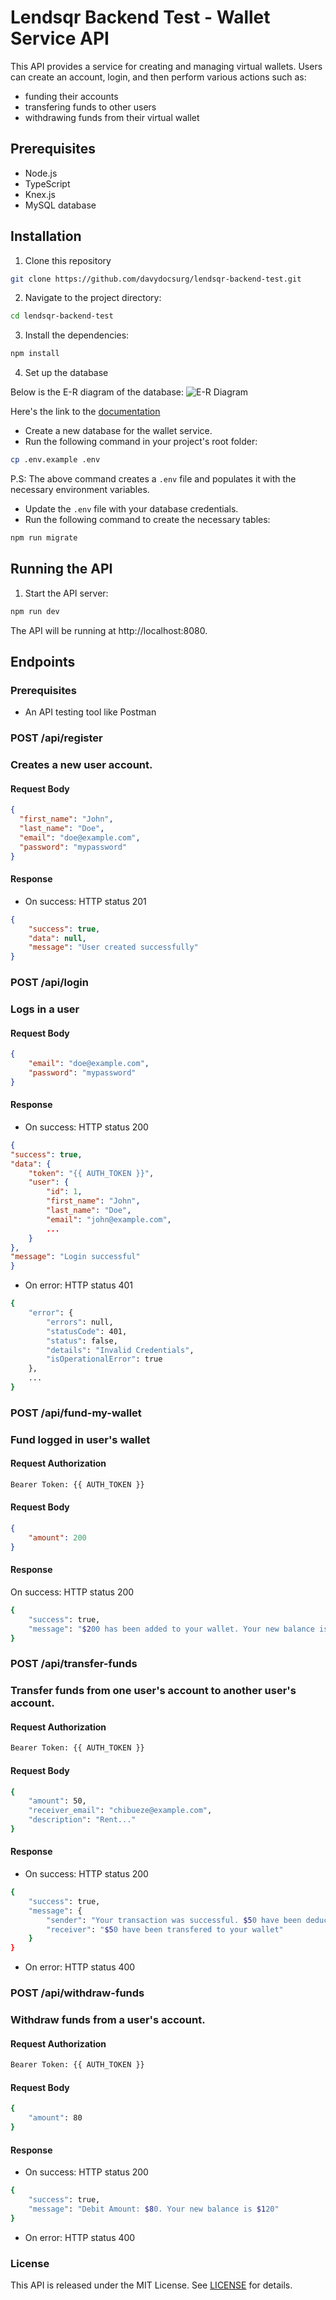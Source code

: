 # Lendsqr Backend Test - Wallet Service API

This API provides a service for creating and managing virtual wallets. Users can create an account, login, and then perform various actions such as:

-   funding their accounts
-   transfering funds to other users
-   withdrawing funds from their virtual wallet

## Prerequisites

-   Node.js
-   TypeScript
-   Knex.js
-   MySQL database

## Installation

1. Clone this repository

```bash
git clone https://github.com/davydocsurg/lendsqr-backend-test.git
```

2. Navigate to the project directory:

```bash
cd lendsqr-backend-test
```

3. Install the dependencies:

```bash
npm install
```

4. Set up the database

Below is the E-R diagram of the database:
![E-R Diagram](./public/images/e-r-diagram.png)

Here's the link to the [documentation](https://sqlspy.io/import_db_designer/c3B5LTM2MzY4NzctMjA5ODgwNjQ2M2IzMWExMC01OTA4MTA=)

-   Create a new database for the wallet service.
-   Run the following command in your project's root folder:

```bash
cp .env.example .env
```

P.S: The above command creates a `.env` file and populates it with the necessary environment variables.

-   Update the `.env` file with your database credentials.
-   Run the following command to create the necessary tables:

```bash
npm run migrate
```

## Running the API

1. Start the API server:

```bash
npm run dev
```

The API will be running at http://localhost:8080.

## Endpoints

### Prerequisites

-   An API testing tool like Postman

### POST /api/register

### Creates a new user account.

#### Request Body

```JSON
{
  "first_name": "John",
  "last_name": "Doe",
  "email": "doe@example.com",
  "password": "mypassword"
}
```

#### Response

-   On success: HTTP status 201

```JSON
{
    "success": true,
    "data": null,
    "message": "User created successfully"
}
```

### POST /api/login

### Logs in a user

#### Request Body

```JSON
{
    "email": "doe@example.com",
    "password": "mypassword"
}
```

#### Response

-   On success: HTTP status 200

```JSON
{
"success": true,
"data": {
    "token": "{{ AUTH_TOKEN }}",
    "user": {
        "id": 1,
        "first_name": "John",
        "last_name": "Doe",
        "email": "john@example.com",
        ...
    }
},
"message": "Login successful"
}
```

-   On error: HTTP status 401

```bash
{
    "error": {
        "errors": null,
        "statusCode": 401,
        "status": false,
        "details": "Invalid Credentials",
        "isOperationalError": true
    },
    ...
}
```

### POST /api/fund-my-wallet

### Fund logged in user's wallet

#### Request Authorization

```bash
Bearer Token: {{ AUTH_TOKEN }}
```

#### Request Body

```JSON
{
    "amount": 200
}
```

#### Response

On success: HTTP status 200

```bash
{
    "success": true,
    "message": "$200 has been added to your wallet. Your new balance is: $200"
}
```

### POST /api/transfer-funds

### Transfer funds from one user's account to another user's account.

#### Request Authorization

```bash
Bearer Token: {{ AUTH_TOKEN }}
```

#### Request Body

```bash
{
    "amount": 50,
    "receiver_email": "chibueze@example.com",
    "description": "Rent..."
}
```

#### Response

-   On success: HTTP status 200

```bash
{
    "success": true,
    "message": {
        "sender": "Your transaction was successful. $50 have been deducted from your wallet",
        "receiver": "$50 have been transfered to your wallet"
    }
}
```

-   On error: HTTP status 400

### POST /api/withdraw-funds

### Withdraw funds from a user's account.

#### Request Authorization

```bash
Bearer Token: {{ AUTH_TOKEN }}
```

#### Request Body

```bash
{
    "amount": 80
}
```

#### Response

-   On success: HTTP status 200

```bash
{
    "success": true,
    "message": "Debit Amount: $80. Your new balance is $120"
}
```

-   On error: HTTP status 400

### License

This API is released under the MIT License. See [LICENSE](https://chibueze.me) for details.
